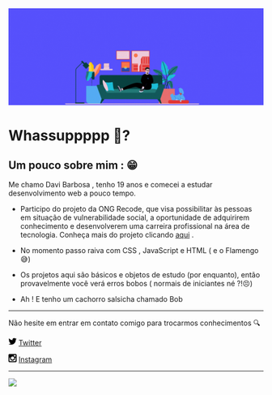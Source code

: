 <img src ="https://github.com/davibarbosa2/davibarbosa2/blob/main/estudante%20full-stack.gif" width="3000px">
 
# Whassuppppp 👻?

## Um pouco sobre mim : 😁

Me chamo Davi Barbosa , tenho 19 anos e comecei a estudar desenvolvimento web a pouco tempo.


- Participo do projeto da ONG Recode, que visa possibilitar às pessoas em situação de vulnerabilidade social, a oportunidade de adquirirem conhecimento e desenvolverem uma carreira profissional na área de tecnologia. Conheça mais do projeto clicando <a href="https://www.recodepro.org.br/o-programa/" target="_blank">aqui</a> .

- No momento passo raiva com CSS , JavaScript e HTML ( e o Flamengo 😅)

- Os projetos aqui são básicos e objetos de estudo (por enquanto), então provavelmente você verá erros bobos ( normais de iniciantes né ?!😣)

- Ah ! E tenho um cachorro salsicha chamado Bob 

---

Não hesite em entrar em contato comigo para trocarmos conhecimentos :mag:

<a href="https://twitter.com/daviBarbosa2_"><img src="https://github.com/davibarbosa2/davibarbosa2/blob/main/twitter.png" width="16"></img></a> [Twitter](https://twitter.com/daviBarbosa2_)   

<a href="https://www.instagram.com/davibarbosa2/"><img src="https://github.com/davibarbosa2/davibarbosa2/blob/main/instagram-symbol.png" width="16"></img></a> [Instagram](https://www.instagram.com/davibarbosa2/)  


---

![](https://komarev.com/ghpvc/?username=davibarbosa2&color=blue&style=flat)
